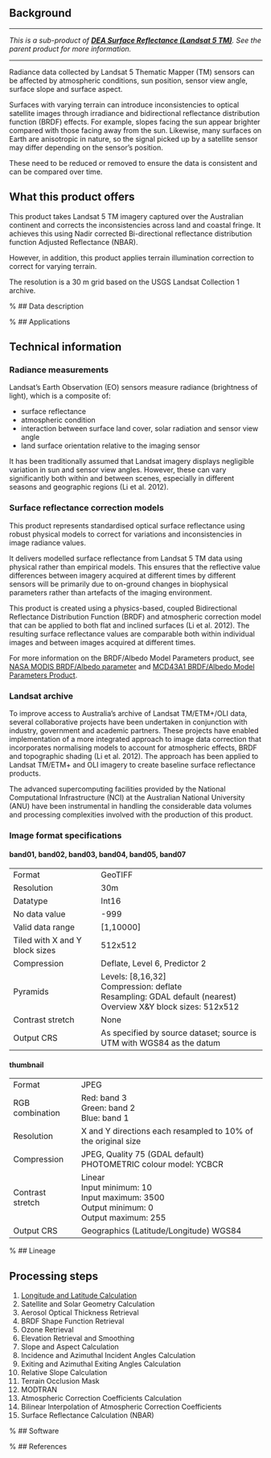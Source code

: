 ## Background

***

*This is a sub-product of **[DEA Surface Reflectance (Landsat 5 TM)](/data/product/surface-reflectance-3-landsat-5-tm)**. See the parent product for more information.*

***

Radiance data collected by Landsat 5 Thematic Mapper (TM) sensors can be affected by atmospheric conditions, sun position, sensor view angle, surface slope and surface aspect.

Surfaces with varying terrain can introduce inconsistencies to optical satellite images through irradiance and bidirectional reflectance distribution function (BRDF) effects. For example, slopes facing the sun appear brighter compared with those facing away from the sun. Likewise, many surfaces on Earth are anisotropic in nature, so the signal picked up by a satellite sensor may differ depending on the sensor’s position.

These need to be reduced or removed to ensure the data is consistent and can be compared over time.

## What this product offers

This product takes Landsat 5 TM imagery captured over the Australian continent and corrects the inconsistencies across land and coastal fringe. It achieves this using Nadir corrected Bi-directional reflectance distribution function Adjusted Reflectance (NBAR).

However, in addition, this product applies terrain illumination correction to correct for varying terrain.

The resolution is a 30 m grid based on the USGS Landsat Collection 1 archive.

% ## Data description

% ## Applications

## Technical information

### Radiance measurements

Landsat’s Earth Observation (EO) sensors measure radiance (brightness of light), which is a composite of:
* surface reflectance
* atmospheric condition
* interaction between surface land cover, solar radiation and sensor view angle
* land surface orientation relative to the imaging sensor

It has been traditionally assumed that Landsat imagery displays negligible variation in sun and sensor view angles. However, these can vary significantly both within and between scenes, especially in different seasons and geographic regions (Li et al. 2012).

### Surface reflectance correction models

This product represents standardised optical surface reflectance using robust physical models to correct for variations and inconsistencies in image radiance values.

It delivers modelled surface reflectance from Landsat 5 TM data using physical rather than empirical models. This ensures that the reflective value differences between imagery acquired at different times by different sensors will be primarily due to on-ground changes in biophysical parameters rather than artefacts of the imaging environment.

This product is created using a physics-based, coupled Bidirectional Reflectance Distribution Function (BRDF) and atmospheric correction model that can be applied to both flat and inclined surfaces (Li et al. 2012). The resulting surface reflectance values are comparable both within individual images and between images acquired at different times.

For more information on the BRDF/Albedo Model Parameters product, see [NASA MODIS BRDF/Albedo parameter](https://modis.gsfc.nasa.gov/data/dataprod/mod43.php) and [MCD43A1 BRDF/Albedo Model Parameters Product](https://www.umb.edu/spectralmass/v006/mcd43a1-brdf-albedo-model-parameters-product/).

### Landsat archive

To improve access to Australia’s archive of Landsat TM/ETM+/OLI data, several collaborative projects have been undertaken in conjunction with industry, government and academic partners. These projects have enabled implementation of a more integrated approach to image data correction that incorporates normalising models to account for atmospheric effects, BRDF and topographic shading (Li et al. 2012). The approach has been applied to Landsat TM/ETM+ and OLI imagery to create baseline surface reflectance products.

The advanced supercomputing facilities provided by the National Computational Infrastructure (NCI) at the Australian National University (ANU) have been instrumental in handling the considerable data volumes and processing complexities involved with the production of this product.

### Image format specifications

#### band01, band02, band03, band04, band05, band07

|                                |                                                                                                                                   |
|--------------------------------|-----------------------------------------------------------------------------------------------------------------------------------|
| Format                         | GeoTIFF                                                                                                                           |
| Resolution                     | 30m                                                                                                                               |
| Datatype                       | Int16                                                                                                                             |
| No data value                  | -999                                                                                                                              |
| Valid data range               | [1,10000]                                                                                                                         |
| Tiled with X and Y block sizes | 512x512                                                                                                                           |
| Compression                    | Deflate, Level 6, Predictor 2                                                                                                     |
| Pyramids                       | Levels: [8,16,32] <br /> Compression: deflate <br /> Resampling: GDAL default (nearest) <br /> Overview X&Y block sizes: 512x512  |
| Contrast stretch               | None                                                                                                                              |
| Output CRS                     | As specified by source dataset; source is UTM with WGS84 as the datum                                                             |

#### thumbnail

|                  |                                                                                                                |
|------------------|----------------------------------------------------------------------------------------------------------------|
| Format           | JPEG                                                                                                           |
| RGB combination  | Red: band 3 <br /> Green: band 2 <br /> Blue: band 1                                                           |
| Resolution       | X and Y directions each resampled to 10% of the original size                                                  |
| Compression      | JPEG, Quality 75 (GDAL default) <br /> PHOTOMETRIC colour model: YCBCR                                         |
| Contrast stretch | Linear <br /> Input minimum: 10 <br /> Input maximum: 3500 <br /> Output minimum: 0 <br /> Output maximum: 255 |
| Output CRS       | Geographics (Latitude/Longitude) WGS84                                                                         |

% ## Lineage

## Processing steps

1. [Longitude and Latitude Calculation](/guides/reference/analysis_ready_data_corrections#lon-lat-calculation)
2. Satellite and Solar Geometry Calculation
3. Aerosol Optical Thickness Retrieval
4. BRDF Shape Function Retrieval
5. Ozone Retrieval
6. Elevation Retrieval and Smoothing
7. Slope and Aspect Calculation
8. Incidence and Azimuthal Incident Angles Calculation
9. Exiting and Azimuthal Exiting Angles Calculation
10. Relative Slope Calculation
11. Terrain Occlusion Mask
12. MODTRAN
13. Atmospheric Correction Coefficients Calculation
14. Bilinear Interpolation of Atmospheric Correction Coefficients
15. Surface Reflectance Calculation (NBAR)

% ## Software

% ## References

